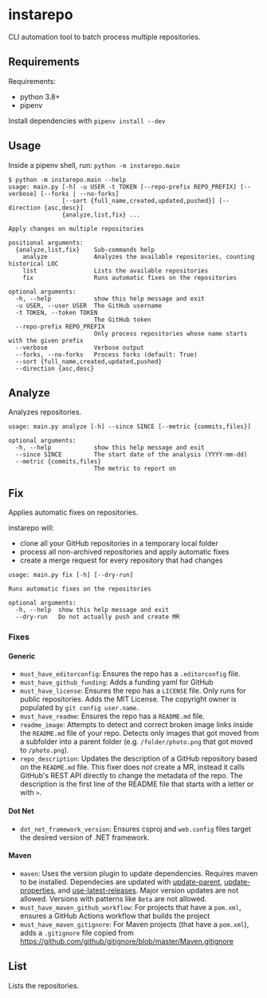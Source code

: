 # instarepo

CLI automation tool to batch process multiple repositories.

## Requirements

Requirements:

- python 3.8+
- pipenv

Install dependencies with `pipenv install --dev`

## Usage

Inside a pipenv shell, run: `python -m instarepo.main`

```
$ python -m instarepo.main --help
usage: main.py [-h] -u USER -t TOKEN [--repo-prefix REPO_PREFIX] [--verbose] [--forks | --no-forks]
               [--sort {full_name,created,updated,pushed}] [--direction {asc,desc}]
               {analyze,list,fix} ...

Apply changes on multiple repositories

positional arguments:
  {analyze,list,fix}    Sub-commands help
    analyze             Analyzes the available repositories, counting historical LOC
    list                Lists the available repositories
    fix                 Runs automatic fixes on the repositories

optional arguments:
  -h, --help            show this help message and exit
  -u USER, --user USER  The GitHub username
  -t TOKEN, --token TOKEN
                        The GitHub token
  --repo-prefix REPO_PREFIX
                        Only process repositories whose name starts with the given prefix
  --verbose             Verbose output
  --forks, --no-forks   Process forks (default: True)
  --sort {full_name,created,updated,pushed}
  --direction {asc,desc}
```

## Analyze

Analyzes repositories.

```
usage: main.py analyze [-h] --since SINCE [--metric {commits,files}]

optional arguments:
  -h, --help            show this help message and exit
  --since SINCE         The start date of the analysis (YYYY-mm-dd)
  --metric {commits,files}
                        The metric to report on
```

## Fix

Applies automatic fixes on repositories.

instarepo will:

- clone all your GitHub repositories in a temporary local folder
- process all non-archived repositories and apply automatic fixes
- create a merge request for every repository that had changes

```
usage: main.py fix [-h] [--dry-run]

Runs automatic fixes on the repositories

optional arguments:
  -h, --help  show this help message and exit
  --dry-run   Do not actually push and create MR
```

### Fixes

#### Generic

- `must_have_editorconfig`: Ensures the repo has a `.editorconfig` file.
- `must_have_github_funding`: Adds a funding yaml for GitHub
- `must_have_license`: Ensures the repo has a `LICENSE` file.
  Only runs for public repositories.
  Adds the MIT License. The copyright owner is populated by
  `git config user.name`.
- `must_have_readme`: Ensures the repo has a `README.md` file.
- `readme_image`: Attempts to detect and correct broken image links
  inside the `README.md` file of your repo. Detects only images that
  got moved from a subfolder into a parent folder (e.g. `/folder/photo.png`
  that got moved to `/photo.png`).
- `repo_description`: Updates the description of a GitHub repository
  based on the `README.md` file. This fixer does _not_ create a MR,
  instead it calls GitHub's REST API directly to change the metadata
  of the repo. The description is the first line of the README file
  that starts with a letter or with `>`.

#### Dot Net

- `dot_net_framework_version`: Ensures csproj and `web.config` files
  target the desired version of .NET framework.

#### Maven

- `maven`: Uses the version plugin to update dependencies.
  Requires maven to be installed. Dependecies are updated with
  [update-parent](https://www.mojohaus.org/versions-maven-plugin/update-parent-mojo.html),
  [update-properties](https://www.mojohaus.org/versions-maven-plugin/update-properties-mojo.html),
  and [use-latest-releases](https://www.mojohaus.org/versions-maven-plugin/use-latest-releases-mojo.html).
  Major version updates are not allowed. Versions with patterns like `Beta` are not allowed.
- `must_have_maven_github_workflow`: For projects that have a `pom.xml`, ensures a GitHub Actions workflow
  that builds the project
- `must_have_maven_gitignore`: For Maven projects (that have a `pom.xml`), adds
  a `.gitignore` file copied from https://github.com/github/gitignore/blob/master/Maven.gitignore

## List

Lists the repositories.

